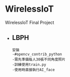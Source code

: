 # WirelessIoT
WirelessIoT Final Project
- ## LBPH 
      安裝
      -#opencv_contrib_python
      -需先準備每人30張不同角度照片
      -訓練使用train.py
      -使用時直接執行AI_face
